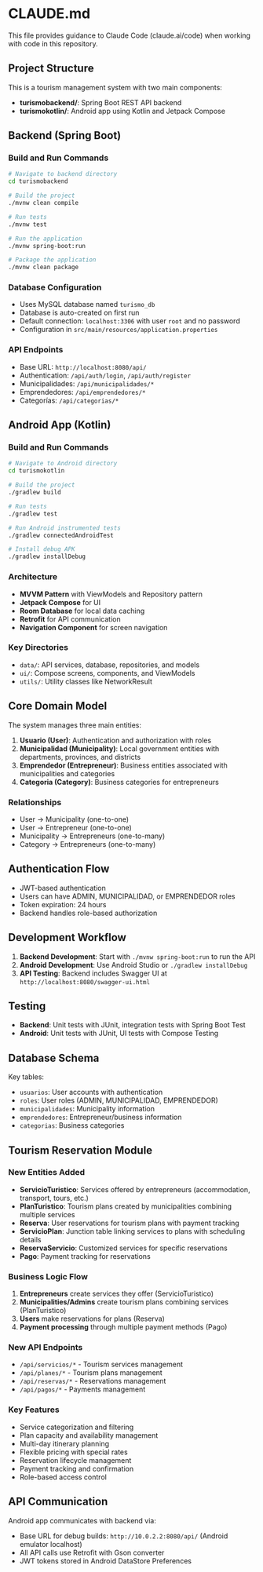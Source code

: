 # CLAUDE.md

This file provides guidance to Claude Code (claude.ai/code) when working with code in this repository.

## Project Structure

This is a tourism management system with two main components:

- **turismobackend/**: Spring Boot REST API backend
- **turismokotlin/**: Android app using Kotlin and Jetpack Compose

## Backend (Spring Boot)

### Build and Run Commands
```bash
# Navigate to backend directory
cd turismobackend

# Build the project
./mvnw clean compile

# Run tests
./mvnw test

# Run the application
./mvnw spring-boot:run

# Package the application
./mvnw clean package
```

### Database Configuration
- Uses MySQL database named `turismo_db`
- Database is auto-created on first run
- Default connection: `localhost:3306` with user `root` and no password
- Configuration in `src/main/resources/application.properties`

### API Endpoints
- Base URL: `http://localhost:8080/api/`
- Authentication: `/api/auth/login`, `/api/auth/register`
- Municipalidades: `/api/municipalidades/*`
- Emprendedores: `/api/emprendedores/*`
- Categorías: `/api/categorias/*`

## Android App (Kotlin)

### Build and Run Commands
```bash
# Navigate to Android directory
cd turismokotlin

# Build the project
./gradlew build

# Run tests
./gradlew test

# Run Android instrumented tests
./gradlew connectedAndroidTest

# Install debug APK
./gradlew installDebug
```

### Architecture
- **MVVM Pattern** with ViewModels and Repository pattern
- **Jetpack Compose** for UI
- **Room Database** for local data caching
- **Retrofit** for API communication
- **Navigation Component** for screen navigation

### Key Directories
- `data/`: API services, database, repositories, and models
- `ui/`: Compose screens, components, and ViewModels
- `utils/`: Utility classes like NetworkResult

## Core Domain Model

The system manages three main entities:

1. **Usuario (User)**: Authentication and authorization with roles
2. **Municipalidad (Municipality)**: Local government entities with departments, provinces, and districts
3. **Emprendedor (Entrepreneur)**: Business entities associated with municipalities and categories
4. **Categoria (Category)**: Business categories for entrepreneurs

### Relationships
- User → Municipality (one-to-one)
- User → Entrepreneur (one-to-one)
- Municipality → Entrepreneurs (one-to-many)
- Category → Entrepreneurs (one-to-many)

## Authentication Flow

- JWT-based authentication
- Users can have ADMIN, MUNICIPALIDAD, or EMPRENDEDOR roles
- Token expiration: 24 hours
- Backend handles role-based authorization

## Development Workflow

1. **Backend Development**: Start with `./mvnw spring-boot:run` to run the API
2. **Android Development**: Use Android Studio or `./gradlew installDebug`
3. **API Testing**: Backend includes Swagger UI at `http://localhost:8080/swagger-ui.html`

## Testing

- **Backend**: Unit tests with JUnit, integration tests with Spring Boot Test
- **Android**: Unit tests with JUnit, UI tests with Compose Testing

## Database Schema

Key tables:
- `usuarios`: User accounts with authentication
- `roles`: User roles (ADMIN, MUNICIPALIDAD, EMPRENDEDOR)
- `municipalidades`: Municipality information
- `emprendedores`: Entrepreneur/business information  
- `categorias`: Business categories

## Tourism Reservation Module

### New Entities Added
- **ServicioTuristico**: Services offered by entrepreneurs (accommodation, transport, tours, etc.)
- **PlanTuristico**: Tourism plans created by municipalities combining multiple services
- **Reserva**: User reservations for tourism plans with payment tracking
- **ServicioPlan**: Junction table linking services to plans with scheduling details
- **ReservaServicio**: Customized services for specific reservations
- **Pago**: Payment tracking for reservations

### Business Logic Flow
1. **Entrepreneurs** create services they offer (ServicioTuristico)
2. **Municipalities/Admins** create tourism plans combining services (PlanTuristico)
3. **Users** make reservations for plans (Reserva)
4. **Payment processing** through multiple payment methods (Pago)

### New API Endpoints
- `/api/servicios/*` - Tourism services management
- `/api/planes/*` - Tourism plans management
- `/api/reservas/*` - Reservations management
- `/api/pagos/*` - Payments management

### Key Features
- Service categorization and filtering
- Plan capacity and availability management
- Multi-day itinerary planning
- Flexible pricing with special rates
- Reservation lifecycle management
- Payment tracking and confirmation
- Role-based access control

## API Communication

Android app communicates with backend via:
- Base URL for debug builds: `http://10.0.2.2:8080/api/` (Android emulator localhost)
- All API calls use Retrofit with Gson converter
- JWT tokens stored in Android DataStore Preferences